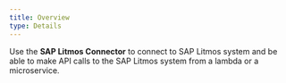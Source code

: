```yaml
---
title: Overview
type: Details
---
```

Use the **SAP Litmos Connector** to connect to SAP Litmos system and be able to make API calls to the SAP Litmos system from a lambda or a microservice.
